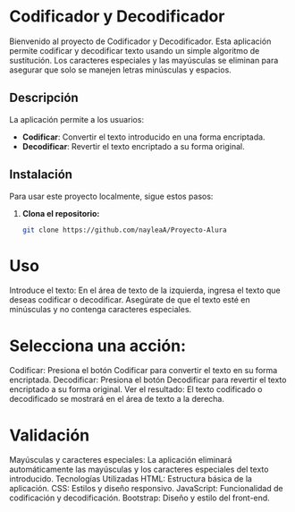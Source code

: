 # Codificador y Decodificador

Bienvenido al proyecto de Codificador y Decodificador. Esta aplicación permite codificar y decodificar texto usando un simple algoritmo de sustitución. Los caracteres especiales y las mayúsculas se eliminan para asegurar que solo se manejen letras minúsculas y espacios.

## Descripción

La aplicación permite a los usuarios:
- **Codificar**: Convertir el texto introducido en una forma encriptada.
- **Decodificar**: Revertir el texto encriptado a su forma original.

## Instalación

Para usar este proyecto localmente, sigue estos pasos:

1. **Clona el repositorio:**
   ```bash
   git clone https://github.com/nayleaA/Proyecto-Alura
   

# **Uso**
Introduce el texto:
En el área de texto de la izquierda, ingresa el texto que deseas codificar o decodificar. Asegúrate de que el texto esté en minúsculas y no contenga caracteres especiales.

# **Selecciona una acción:**

Codificar: Presiona el botón Codificar para convertir el texto en su forma encriptada.
Decodificar: Presiona el botón Decodificar para revertir el texto encriptado a su forma original.
Ver el resultado:
El texto codificado o decodificado se mostrará en el área de texto a la derecha.

# **Validación**
Mayúsculas y caracteres especiales: La aplicación eliminará automáticamente las mayúsculas y los caracteres especiales del texto introducido.
Tecnologías Utilizadas
HTML: Estructura básica de la aplicación.
CSS: Estilos y diseño responsivo.
JavaScript: Funcionalidad de codificación y decodificación.
Bootstrap: Diseño y estilo del front-end.
